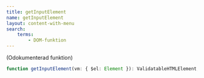 ```yaml
---
title: getInputElement
name: getInputElement
layout: content-with-menu
search:
    terms:
        - DOM-funktion
---
```


(Odokumenterad funktion)

```ts nocompile
function getInputElement(vm: { $el: Element }): ValidatableHTMLElement;
```
